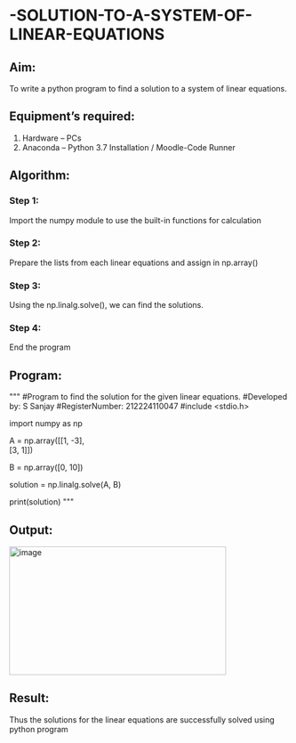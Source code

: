 # -SOLUTION-TO-A-SYSTEM-OF-LINEAR-EQUATIONS
## Aim:
To write a python program to find a solution to a system of linear equations.
## Equipment’s required:
1. 	Hardware – PCs
2. 	Anaconda – Python 3.7 Installation / Moodle-Code Runner
## Algorithm:
### Step 1: 
Import the numpy module to use the built-in functions for calculation
### Step 2: 
Prepare the lists from each linear equations and assign in np.array()
### Step 3: 
Using the np.linalg.solve(), we can find the solutions.
### Step 4: 
End the program
## Program:
"""
#Program to find the solution for the given linear equations.
#Developed by: S Sanjay
#RegisterNumber: 212224110047
#include <stdio.h>


import numpy as np


A = np.array([[1, -3],   
              [3,  1]])  


B = np.array([0, 10])


solution = np.linalg.solve(A, B)

print(solution)
"""


## Output:
<img width="390" height="231" alt="image" src="https://github.com/user-attachments/assets/ed1d1a39-6757-4eeb-a959-a35011905aec" />

## Result: 
Thus the solutions for the linear equations are successfully solved using python program

